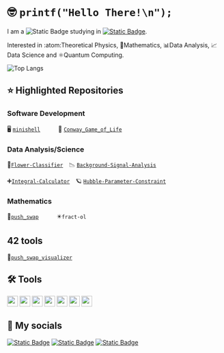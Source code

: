 # :nerd_face: `printf("Hello There!\n");`

I am a ![Static Badge](https://img.shields.io/badge/graduate-physicist-green?style=flat)
studying in [![Static Badge](https://img.shields.io/badge/Barcelona-black?style=flat&logo=42)](https://profile-v3.intra.42.fr/users/alpascua).

Interested in :atom:Theoretical Physics, 🧮Mathematics, 📊Data Analysis, 📈Data Science and ⚛️Quantum Computing.

![Top Langs](https://github-readme-stats.vercel.app/api/top-langs/?username=alexpg7&theme=tokyonight)

## ⭐ Highlighted Repositories

### Software Development

🖥️ [`minishell`](https://github.com/alexpg7/minishell.git)&emsp;&emsp;&emsp;👾 [`Conway_Game_of_Life`](https://github.com/alexpg7/Conway_Game_of_Life.git)

### Data Analysis/Science

💮[``Flower-Classifier``](https://github.com/alexpg7/Flower-Classifier/tree/main)&emsp;📉 [``Background-Signal-Analysis``](https://github.com/alexpg7/Background-Signal-Analysis)

➕[``Integral-Calculator``](https://github.com/alexpg7/Integral-calculator)&emsp;🪐 [``Hubble-Parameter-Constraint``](https://github.com/alexpg7/Hubble-Parameter-Constrain)


### Mathematics
🧮[``push_swap``](https://github.com/alexpg7/push_swap)&emsp;&emsp;&emsp;✴️``fract-ol``


## 42 tools
🧮[`push_swap_visualizer`](https://github.com/alexpg7/push_swap_visualizer)

## 🛠️ Tools

<img src="https://cdn.jsdelivr.net/gh/devicons/devicon@latest/icons/c/c-original.svg" width="25" height="25"/> <img src="https://cdn.jsdelivr.net/gh/devicons/devicon@latest/icons/ubuntu/ubuntu-original.svg" width="25" height="25"/> <img src="https://cdn.jsdelivr.net/gh/devicons/devicon@latest/icons/bash/bash-plain.svg" width="25" height="25"/> <img src="https://cdn.jsdelivr.net/gh/devicons/devicon@latest/icons/python/python-original.svg" width="25" height="25"/> <img src="https://cdn.jsdelivr.net/gh/devicons/devicon@latest/icons/latex/latex-original.svg" width="25" height="25"/> <img src="https://cdn.jsdelivr.net/gh/devicons/devicon@latest/icons/git/git-original.svg" width="25" height="25"/> <img src="https://cdn.jsdelivr.net/gh/devicons/devicon@latest/icons/vscode/vscode-original.svg" width="25" height="25"/>

## 🛜 My socials

[![Static Badge](https://img.shields.io/badge/barcelona-black?style=for-the-badge&logo=42)](https://profile-v3.intra.42.fr/users/alpascua) [![Static Badge](https://img.shields.io/badge/linkedin-blue?style=for-the-badge)](https://www.linkedin.com/in/alex-pascual-galera/) [![Static Badge](https://img.shields.io/badge/gmail-white?style=for-the-badge&logo=Gmail)](https://mail.google.com/mail/?view=cm&fs=1&to=alex.pascualg7@gmail.com) 

